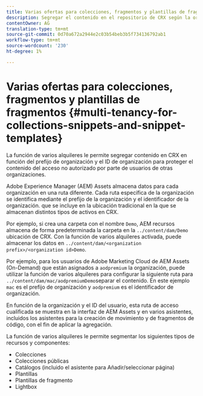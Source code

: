 ```yaml
---
title: Varias ofertas para colecciones, fragmentos y plantillas de fragmentos
description: Segregar el contenido en el repositorio de CRX según la organización del cliente para evitar el acceso no autorizado.
contentOwner: AG
translation-type: tm+mt
source-git-commit: 0d70a672a2944e2c03b54beb3b5f734136792ab1
workflow-type: tm+mt
source-wordcount: '230'
ht-degree: 1%

---
```



# Varias ofertas para colecciones, fragmentos y plantillas de fragmentos {#multi-tenancy-for-collections-snippets-and-snippet-templates}

La función de varios alquileres le permite segregar contenido en CRX en función del prefijo de organización y el ID de organización para proteger el contenido del acceso no autorizado por parte de usuarios de otras organizaciones.

Adobe Experience Manager (AEM) Assets almacena datos para cada organización en una ruta diferente. Cada ruta específica de la organización se identifica mediante el prefijo de la organización y el identificador de la organización.
que se incluye en la ubicación tradicional en la que se almacenan distintos tipos de activos en CRX.

Por ejemplo, si crea una carpeta con el nombre `Demo`, AEM recursos almacena de forma predeterminada la carpeta en la `../content/dam/Demo` ubicación de CRX. Con la función de varios alquileres activada, puede almacenar los datos en `../content/dam/<organization prefix>/<organization id>Demo`.

Por ejemplo, para los usuarios de Adobe Marketing Cloud de AEM Assets (On-Demand) que están asignados a `aodpremium` la organización, puede utilizar la función de varios alquileres para configurar la siguiente ruta para `../content/dam/mac/aodpremiumDemo`separar el contenido. En este ejemplo `mac` es el prefijo de organización y `aodpremium` es el identificador de organización.

En función de la organización y el ID del usuario, esta ruta de acceso cualificada se muestra en la interfaz de AEM Assets y en varios asistentes, incluidos los asistentes para la creación de movimiento y de fragmentos de código, con el fin de aplicar la agregación.

La función de varios alquileres le permite segmentar los siguientes tipos de recursos y componentes:

* Colecciones
* Colecciones públicas
* Catálogos (incluido el asistente para Añadir/seleccionar página)
* Plantillas
* Plantillas de fragmento
* Lightbox
